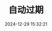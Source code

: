 ---
bookCollapseSection: true
weight: 210
title: 自动过期
date: 2024-12-29 15:32:21
image: /covers/02-redisdoc.jpg
---